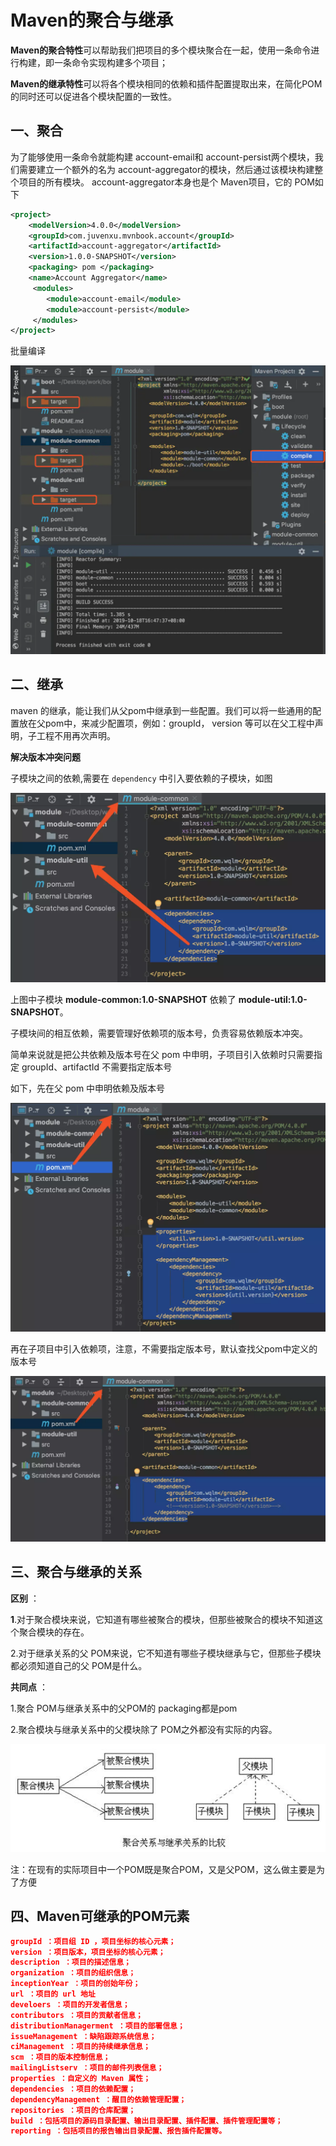 # Maven的聚合与继承

**Maven的聚合特性**可以帮助我们把项目的多个模块聚合在一起，使用一条命令进行构建，即一条命令实现构建多个项目；

**Maven的继承特性**可以将各个模块相同的依赖和插件配置提取出来，在简化POM的同时还可以促进各个模块配置的一致性。

## 一、聚合

为了能够使用一条命令就能构建 account-email和 account-persist两个模块，我们需要建立一个额外的名为 account-aggregator的模块，然后通过该模块构建整个项目的所有模块。 account-aggregator本身也是个 Maven项目，它的 POM如下

```xml
<project>  
    <modelVersion>4.0.0</modelVersion>  
    <groupId>com.juvenxu.mvnbook.account</groupId>  
    <artifactId>account-aggregator</artifactId>  
    <version>1.0.0-SNAPSHOT</version>  
    <packaging> pom </packaging>  
    <name>Account Aggregator</name>  
     <modules>  
        <module>account-email</module>  
        <module>account-persist</module>  
     </modules>  
</project>  
```

批量编译

![img](assets/16dde0f4770d56e2)

## 二、继承

maven 的继承，能让我们从父pom中继承到一些配置。我们可以将一些通用的配置放在父pom中，来减少配置项，例如：groupId， version 等可以在父工程中声明，子工程不用再次声明。

**解决版本冲突问题**

子模块之间的依赖,需要在 `dependency` 中引入要依赖的子模块，如图

![img](assets/16e67d9593b007bf)

上图中子模块 **module-common:1.0-SNAPSHOT** 依赖了 **module-util:1.0-SNAPSHOT**。

子模块间的相互依赖，需要管理好依赖项的版本号，负责容易依赖版本冲突。

简单来说就是把公共依赖及版本号在父 pom 中申明，子项目引入依赖时只需要指定 groupId、artifactId 不需要指定版本号

如下，先在父 pom 中申明依赖及版本号

![img](assets/16e67e21cd62d648)

 再在子项目中引入依赖项，注意，不需要指定版本号，默认查找父pom中定义的版本号

![img](assets/16e67e389ca50311)

## 三、聚合与继承的关系

**区别** ：

**1**.对于聚合模块来说，它知道有哪些被聚合的模块，但那些被聚合的模块不知道这个聚合模块的存在。

2.对于继承关系的父 POM来说，它不知道有哪些子模块继承与它，但那些子模块都必须知道自己的父 POM是什么。

**共同点** ：

1.聚合 POM与继承关系中的父POM的 packaging都是pom

2.聚合模块与继承关系中的父模块除了 POM之外都没有实际的内容。

![Maven聚合关系与继承关系的比较](assets/3b1f09ed-d5e3-32b5-9bab-d2bf9588b1ff.jpg)

注：在现有的实际项目中一个POM既是聚合POM，又是父POM，这么做主要是为了方便

## 四、Maven可继承的POM元素

```json
groupId ：项目组 ID ，项目坐标的核心元素；  
version ：项目版本，项目坐标的核心元素；  
description ：项目的描述信息；  
organization ：项目的组织信息；  
inceptionYear ：项目的创始年份；  
url ：项目的 url 地址  
develoers ：项目的开发者信息；  
contributors ：项目的贡献者信息；  
distributionManagerment ：项目的部署信息；  
issueManagement ：缺陷跟踪系统信息；  
ciManagement ：项目的持续继承信息；  
scm ：项目的版本控制信息；  
mailingListserv ：项目的邮件列表信息；  
properties ：自定义的 Maven 属性；  
dependencies ：项目的依赖配置；  
dependencyManagement ：醒目的依赖管理配置；  
repositories ：项目的仓库配置；  
build ：包括项目的源码目录配置、输出目录配置、插件配置、插件管理配置等；  
reporting ：包括项目的报告输出目录配置、报告插件配置等。  
```

